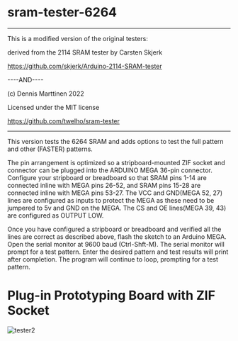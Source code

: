 # sram-tester-6264

************************************************************

This is a modified version of the original testers:

derived from the 2114 SRAM tester by Carsten Skjerk

https://github.com/skjerk/Arduino-2114-SRAM-tester

----AND----

(c) Dennis Marttinen 2022

Licensed under the MIT license

https://github.com/twelho/sram-tester

************************************************************

This version tests the 6264 SRAM and adds options to test the full pattern and other (FASTER) patterns.
 
The pin arrangement is optimized so a stripboard-mounted ZIF socket and connector can be plugged into the ARDUINO MEGA 36-pin connector.  Configure your stripboard or breadboard so that SRAM pins 1-14 are connected inline with MEGA pins 26-52, and SRAM pins 15-28 are connected inline with MEGA pins 53-27.  The VCC and GND(MEGA 52, 27) lines are configured as inputs to protect the MEGA as these need to be jumpered to 5v and GND on the MEGA.  The CS and OE lines(MEGA 39, 43) are configured as OUTPUT LOW.

Once you have configured a stripboard or breadboard and verified all the lines are correct as described above, flash the sketch to an Arduino MEGA.  Open the serial monitor at 9600 baud (Ctrl-Shft-M).  The serial monitor will prompt for a test pattern.  Enter the desired pattern and test results will print after completion.  The program will continue to loop, prompting for a test pattern.  

<h1>Plug-in Prototyping Board with ZIF Socket</h1>

![tester2](https://user-images.githubusercontent.com/60443687/218546153-78ba93b4-9fef-47cd-ba27-16d408dba804.jpg)

